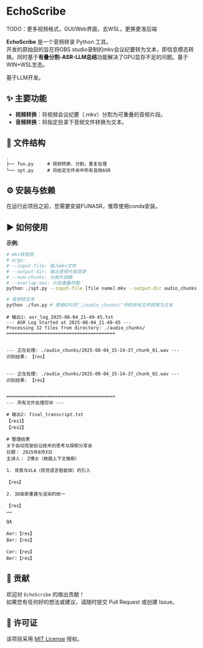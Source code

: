 # EchoScribe
TODO：更多视频格式，GUI/Web界面，去WSL，更换更准后端

**EchoScribe** 是一个音频转录 Python 工具。  
开发的原始目的旨在将OBS studio录制的mkv会议纪要转为文本，即信息模态转换。同时基于**有叠分割-ASR-LLM总结**功能解决了GPU显存不足的问题。基于WIN+WSL生态。

基于LLM开发。

## ✨ 主要功能

  * **视频转换**：将视频会议纪要（.mkv）分割为可重叠的音频片段。
  * **音频转换**：将指定目录下音频文件转换为文本。

## 📂 文件结构

```
.
├── fun.py     # 视频转换，分割，重复处理
└── spt.py     # 将给定文件夹中所有音频ASR
```

## ⚙️ 安装与依赖

在运行此项目之前，您需要安装FUNASR，推荐使用conda安装。

## ▶️ 如何使用

**示例:**

```bash
# mkv转音频
# args:
# --input-file: 输入mkv文件
# --output-dir: 输出音频片段目录
# --num-chunks: 分割片段数
# --overlap-sec: 片段重叠秒数
python ./spt.py --input-file [file name].mkv --output-dir audio_chunks --num-chunks 4 --overlap-sec 16

```

```bash
# 音频转文本
python ./fun.py # 使用GPU将"./audio_chunks/"中的所有文件转换为文本

```

```
# 输出1: asr_log_2025-08-04_21-49-45.txt
--- ASR Log Started at 2025-08-04_21-49-45 ---
Processing 32 files from directory: ./audio_chunks/
========================================


--- 正在处理: ./audio_chunks/2025-08-04_15-14-37_chunk_01.wav ---
识别结果: 【res】


--- 正在处理: ./audio_chunks/2025-08-04_15-14-37_chunk_02.wav ---
识别结果: 【res】


========================================
--- 所有文件处理完毕 ---
```

```
# 输出2: final_transcript.txt
【res1】
【res2】
```

```
# 整理结果
关于自动驾驶前沿技术的思考与探索分享会
日期： 2025年8月X日
主讲人： Z博士（根据上下文推断）

1. 背景与VLA（视觉语言智能体）的引入

【res】

2. 3D高斯重建与渲染的统一

【res】
……

QA

Aer:【res】
Ber:【res】

Cer:【res】
Ber:【res】

```

## 🤝 贡献

欢迎对 `EchoScribe` 的做出贡献！  
如果您有任何好的想法或建议，请随时提交 Pull Request 或创建 Issue。

## 📄 许可证

该项目采用 [MIT License](https://opensource.org/licenses/MIT) 授权。